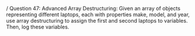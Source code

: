 / Question 47: Advanced Array Destructuring: Given an array of objects representing different laptops, each with properties make, model, and year, use array destructuring to assign the first and second laptops to variables. Then, log these variables.
